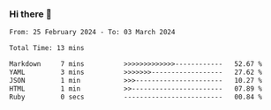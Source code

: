 ### Hi there 👋

<!--START_SECTION:waka-->

```txt
From: 25 February 2024 - To: 03 March 2024

Total Time: 13 mins

Markdown     7 mins          >>>>>>>>>>>>>------------   52.67 %
YAML         3 mins          >>>>>>>------------------   27.62 %
JSON         1 min           >>>----------------------   10.27 %
HTML         1 min           >>-----------------------   07.89 %
Ruby         0 secs          -------------------------   00.84 %
```

<!--END_SECTION:waka-->
